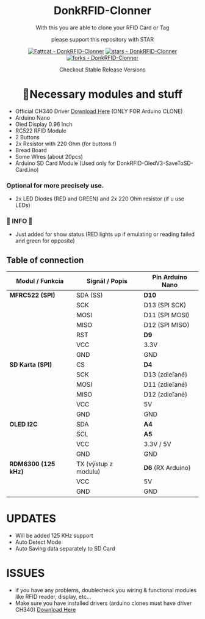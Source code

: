 <div align="center">
   <h1>DonkRFID-Clonner</h1>
   <p>With this you are able to clone your RFID Card or Tag</p>
   <p>please support this repository with STAR</p>

   <!-- Badges -->
   <a href="https://github.com/Fattcat/DonkRFID-Clonner" title="Go to GitHub repo"><img src="https://img.shields.io/static/v1?label=Fattcat&message=DonkRFID-Clonner&color=white&logo=github" alt="Fattcat - DonkRFID-Clonner"></a>
   <a href="https://github.com/Fattcat/DonkRFID-Clonner"><img src="https://img.shields.io/github/stars/Fattcat/DonkRFID-Clonner?style=social" alt="stars - DonkRFID-Clonner"></a>
   <a href="https://github.com/Fattcat/DonkRFID-Clonner"><img src="https://img.shields.io/github/forks/Fattcat/DonkRFID-Clonner?style=social" alt="forks - DonkRFID-Clonner"></a>
   
   <p>Checkout Stable Release Versions</p>
</div>

<div align="center">
  <h1>📝Necessary modules and stuff</h1>
</div>

- Official CH340 Driver [Download Here](https://www.wch.cn/downloads/CH341SER_EXE.html) (ONLY FOR Arduino CLONE)
- Arduino Nano
- Oled Display 0.96 Inch
- RC522 RFID Module
- 2 Buttons
- 2x Resistor with 220 Ohm (for buttons !)
- Bread Board
- Some Wires (about 20pcs)
- Arduino SD Card Module (Used only for DonkRFID-OledV3-SaveToSD-Card.ino) 
### Optional for more precisely use.
- 2x LED Diodes (RED and GREEN) and 2x 220 Ohm resistor (if u use LEDs)
### 📣 INFO 📣
- Just added for show status (RED lights up if emulating or reading failed and green for opposite)

## Table of connection
| Modul / Funkcia       | Signál / Popis       | Pin Arduino Nano    |
| --------------------- | -------------------- | ------------------- |
| **MFRC522 (SPI)**     | SDA (SS)             | **D10**             |
|                       | SCK                  | D13 (SPI SCK)       |
|                       | MOSI                 | D11 (SPI MOSI)      |
|                       | MISO                 | D12 (SPI MISO)      |
|                       | RST                  | **D9**              |
|                       | VCC                  | 3.3V                |
|                       | GND                  | GND                 |
| **SD Karta (SPI)**    | CS                   | **D4**              |
|                       | SCK                  | D13 (zdieľané)      |
|                       | MOSI                 | D11 (zdieľané)      |
|                       | MISO                 | D12 (zdieľané)      |
|                       | VCC                  | 5V                  |
|                       | GND                  | GND                 |
| **OLED I2C**          | SDA                  | **A4**              |
|                       | SCL                  | **A5**              |
|                       | VCC                  | 3.3V / 5V           |
|                       | GND                  | GND                 |
| **RDM6300 (125 kHz)** | TX (výstup z modulu) | **D6** (RX Arduino) |
|                       | VCC                  | 5V                  |
|                       | GND                  | GND                 |

# UPDATES
  - Will be added 125 KHz support
  - Auto Detect Mode
  - Auto Saving data separately to SD Card

# ISSUES
  - if you have any problems, doublecheck you wiring & functional modules like RFID reader, display, etc...
  - Make sure you have installed drivers (arduino clones must have driver CH340) [Download Here](https://www.wch.cn/downloads/CH341SER_EXE.html)
